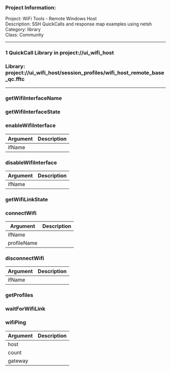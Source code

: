 ### Project Information:
Project: WiFi Tools - Remote Windows Host  
Description: SSH QuickCalls and response map examples using netsh  
Category: library  
Class: Community  
  
___
### 1 QuickCall Library in project://ui_wifi_host
### Library: project://ui_wifi_host/session_profiles/wifi_host_remote_base_qc.fftc
___
### getWifiInterfaceName
### getWifiInterfaceState
### enableWifiInterface

Argument | Description
------------ | -------------
ifName | 
### disableWifiInterface

Argument | Description
------------ | -------------
ifName | 
### getWifiLinkState
### connectWifi

Argument | Description
------------ | -------------
ifName | 
profileName | 
### disconnectWifi

Argument | Description
------------ | -------------
ifName | 
### getProfiles
### waitForWifiLink
### wifiPing

Argument | Description
------------ | -------------
host | 
count | 
gateway | 
